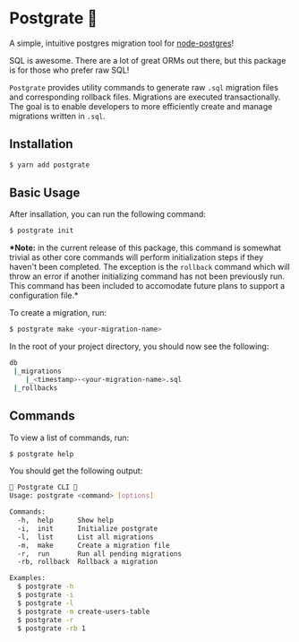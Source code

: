 # Postgrate 🐘

A simple, intuitive postgres migration tool for
[node-postgres](https://node-postgres.com/)!

SQL is awesome. There are a lot of great ORMs out there, but this package is for
those who prefer raw SQL!

`Postgrate` provides utility commands to generate raw `.sql` migration files and
corresponding rollback files. Migrations are executed transactionally. The goal
is to enable developers to more efficiently create and manage migrations written
in `.sql`.

## Installation

```bash
$ yarn add postgrate
```

## Basic Usage

After insallation, you can run the following command:

```bash
$ postgrate init
```

**\*Note:** in the current release of this package, this command is somewhat
trivial as other core commands will perform initialization steps if they haven't
been completed. The exception is the `rollback` command which will throw an
error if another initializing command has not been previously run. This command
has been included to accomodate future plans to support a configuration file.\*

To create a migration, run:

```bash
$ postgrate make <your-migration-name>
```

In the root of your project directory, you should now see the following:

```bash
db
 |_migrations
    |_<timestamp>-<your-migration-name>.sql
 |_rollbacks
```

## Commands

To view a list of commands, run:

```bash
$ postgrate help
```

You should get the following output:

```bash
📖 Postgrate CLI 📖
Usage: postgrate <command> [options]

Commands:
  -h,  help      Show help
  -i,  init      Initialize postgrate
  -l,  list      List all migrations
  -m,  make      Create a migration file
  -r,  run       Run all pending migrations
  -rb, rollback  Rollback a migration

Examples:
  $ postgrate -h
  $ postgrate -i
  $ postgrate -l
  $ postgrate -m create-users-table
  $ postgrate -r
  $ postgrate -rb 1
```
